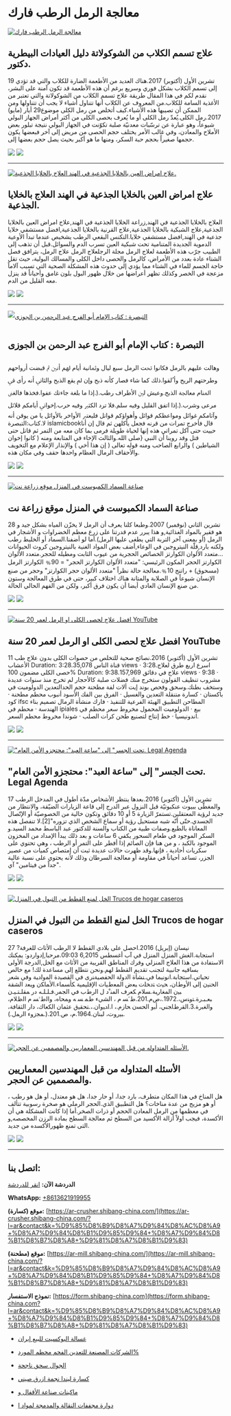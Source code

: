 # معالجة الرمل الرطب فارك

<a href="https://swt.shibang-china.com/?l=ar&img&k=%D9%85%D8%B9%D8%A7%D9%84%D8%AC%D8%A9+%D8%A7%D9%84%D8%B1%D9%85%D9%84+%D8%A7%D9%84%D8%B1%D8%B7%D8%A8+%D9%81%D8%A7%D8%B1%D9%83" target="_blank">![معالجة الرمل الرطب فارك](http://static.shibang-china.com/all-800x300/1425.jpg)</a>

## علاج تسمم الكلاب من الشوكولاتة دليل العيادات البيطرية دكتور.
19 تشرين الأول (أكتوبر) 2017.هناك العديد من الأطعمة الضارة للكلاب والتي قد تؤدي إلى تسمم الكلاب بشكل فوري وسريع برغم أن هذه الأطعمة قد تكون آمنة على البشر، نقدم لكم في هذا المقال طريقة علاج تسمم الكلاب من الشوكولاتة والتي تعتبر من الأغذية السامة للكلاب.من المعروف عن الكلاب أنها تتناول أشياء لا يجب أن تتناولها ومن الممكن أن تصيبها هذه الأشياء.كيف أتخلص من رمل الكلى موضوع29 أيار (مايو) 2017.رمل الكلى.يُعدّ رمل الكلى أو ما يُعرف بحصى الكلى من أكثر أمراض الجهاز البولي شيوعاً، وهو عبارة عن ترسّبات معدنيّة صلبة تكوّنت في الجهاز البولي نتيجة تبلور بعض الأملاح والمعادن، وفي غالب الأمر يختلف حجم الحصى من مريض إلى آخر فبعضها يكون حجمها صغيراً بحجم حبة السكر، ومنها ما هو أكبر بحيث يصل حجم بعضها إلى.


<a href="https://whatsapp.shibangsoft.com/WhatsApp.php" target="_blank" title="WhatsApp">![](http://static.shibang-china.com/icon/whatsapp.png)</a> <a href="https://swt.shibang-china.com/?l=ar&icon&k=%D9%85%D8%B9%D8%A7%D9%84%D8%AC%D8%A9+%D8%A7%D9%84%D8%B1%D9%85%D9%84+%D8%A7%D9%84%D8%B1%D8%B7%D8%A8+%D9%81%D8%A7%D8%B1%D9%83" target="_blank">![](http://static.shibang-china.com/icon/chat-ar.png)</a>

---

<a href="https://swt.shibang-china.com/?l=ar&img&k=%D9%85%D8%B9%D8%A7%D9%84%D8%AC%D8%A9+%D8%A7%D9%84%D8%B1%D9%85%D9%84+%D8%A7%D9%84%D8%B1%D8%B7%D8%A8+%D9%81%D8%A7%D8%B1%D9%83" target="_blank">![علاج امراض العين بالخلايا الجذعية في الهند العلاج بالخلايا الجذعية.](http://static.shibang-china.com/all-800x300/787.jpg)</a>

## علاج امراض العين بالخلايا الجذعية في الهند العلاج بالخلايا الجذعية.
العلاج بالخلايا الجذعية في الهند,زراعة الخلايا الجذعية في الهند,علاج امراض العين بالخلايا الجذعية,علاج الشبكية بالخلايا الجذعية,علاج القرنية بالخلايا الجذعية,افضل مستشفي خلايا جذعية في الهند,افضل مستشفي خلايا.التكنس البقعي الرطب يشخيص عندما تبدأ الأوعية الدموية الجديدة المتنامية تحت شبكية العين تسرب الدم والسوائل.قبل أن تذهب إلى الطبيب جرّب هذه الأطعمة لعلاج الرمل مجلة الرجلعلاج الرمل علاج الرمل، يترافق فصل الشتاء عادة بعدد من الأمراض، كالرمل والحصى داخل الكلى والمسالك البولية، حيث تقل حاجة الجسم للماء في الشتاء مما يؤدي إلى حدوث هذه المشكلة الصحية التي تسبب آلاماً مزعجة في الخصر وكذلك تظهر أعراضها من خلال ظهور البول بلون غامق وأحياناً قد ينزل معه القليل من الدم.


<a href="https://whatsapp.shibangsoft.com/WhatsApp.php" target="_blank" title="WhatsApp">![](http://static.shibang-china.com/icon/whatsapp.png)</a> <a href="https://swt.shibang-china.com/?l=ar&icon&k=%D9%85%D8%B9%D8%A7%D9%84%D8%AC%D8%A9+%D8%A7%D9%84%D8%B1%D9%85%D9%84+%D8%A7%D9%84%D8%B1%D8%B7%D8%A8+%D9%81%D8%A7%D8%B1%D9%83" target="_blank">![](http://static.shibang-china.com/icon/chat-ar.png)</a>

---

<a href="https://swt.shibang-china.com/?l=ar&img&k=%D9%85%D8%B9%D8%A7%D9%84%D8%AC%D8%A9+%D8%A7%D9%84%D8%B1%D9%85%D9%84+%D8%A7%D9%84%D8%B1%D8%B7%D8%A8+%D9%81%D8%A7%D8%B1%D9%83" target="_blank">![ﺍﻟﺘﺒﺼﺮﺓ : ﻛﺘﺎﺏ ﺍﻹﻣﺎﻡ ﺃﺑﻮ ﺍﻟﻔﺮﺝ ﻋﺒﺪ ﺍﻟﺮﲪﻦ ﺑﻦ ﺍﳉﻮﺯﻯ](http://static.shibang-china.com/all-800x300/677.jpg)</a>

## ﺍﻟﺘﺒﺼﺮﺓ : ﻛﺘﺎﺏ ﺍﻹﻣﺎﻡ ﺃﺑﻮ ﺍﻟﻔﺮﺝ ﻋﺒﺪ ﺍﻟﺮﲪﻦ ﺑﻦ ﺍﳉﻮﺯﻯ
ﻭﻫﺎﻟﺖ ﻋﻠﻴﻬﻢ ﺑﺎﻟﺮﻣﻞ ﻓﻜﺎﻧﻮﺍ ﲢﺖ ﺍﻟﺮﻣﻞ ﺳﺒﻊ ﻟﻴﺎﻝ ﻭﲦﺎﻧﻴﺔ ﺃﻳﺎﻡ ﳍﻢ ﺃﻧﲔ ﰒ ﻗﺒﻀﺖ ﺃﺭﻭﺍﺣﻬﻢ ﻭﻃﺮﺣﺘﻬﻢ ﺍﻟﺮﻳﺢ ﻭﺃﹸﻟﻘﻮﺍ.ﺫﻟﻚ ﻛﻤﺎ ﺷﺎﺀ ﻓﺼﺎﺭ ﻛﺄﻧﻪ ﺫﺑﺢ ﻭﺇﻥ ﱂ ﻳﻘﻊ ﺍﻟﺬﺑﺢ ﻭﺍﻟﺜﺎﱐ ﺃﻧﻪ ﺭﺃﻯ ﰲ ﺍﳌﻨﺎﻡ ﻣﻌﺎﳉﺔ ﺍﻟﺬﺑﺢ.ﻭﻋﻴﺶ ﻟﲔ ﺍﻷﻃﺮﺍﻑ ﺭﻃﺐ.(.ﺇﺫﺍ ﻣﺎ ﺑﻠﻐﺔ ﺟﺎﺀﺗﻚ ﻋﻔﻮﺍ.ﻓﺨﺬﻫﺎ ﻓﺎﻟﻐﲎ ﻣﺮﻋﻰ ﻭﺷﺮﺏ.(.ﺇﺫﺍ ﺍﺗﻔﻖ ﺍﻟﻘﻠﻴﻞ ﻭﻓﻴﻪ ﺳﻠﻢ.ﻓﻼ ﺗﺮﺩ ﺍﻟﻜﺜﲑ ﻭﻓﻴﻪ ﺣﺮﺏ.ﺇﺧﻮﺍﱐ ﺃﻳﺎﻣﻜﻢ ﻗﻼﺋﻞ ﻭﺁﺛﺎﻣﻜﻢ ﻏﻮﺍﺋﻞ ﻭﻣﻮﺍﻋﻈﻜﻢ ﻗﻮﺍﺋﻞ ﻭﺃﻫﻮﺍﺅﻛﻢ ﻗﻮﺍﺗﻞ ﻓﻠﻴﻌﺘﱪ ﺍﻷﻭﺍﺧﺮ ﺑﺎﻷﻭﺍﺋﻞ ﻳﺎ ﻣﻦ ﻳﻮﻗﻦ ﺃﻧﻪ ﻻ.كتاب:التبصرة islamicbookقال فأخرج تمرات من قرنه فجعل يأكلهن ثم قال إن أنا حييت حتى آكل تمراتي هذه إنها لحياة طويلة فرمى بما كان معه من التمر ثم قاتل حتى قتل وقد روينا أن النبي {صلى الله.والثالث الإخاء في المتابعة ومنه ( كانوا إخوان الشياطين ) والرابع الصاحب ومنه قوله تعالى ( إن هذا أخي ) والإنذار الإعلام مع التخويف والأحقاف الرمال العظام واحدها حقف وفي مكان هذه.


<a href="https://whatsapp.shibangsoft.com/WhatsApp.php" target="_blank" title="WhatsApp">![](http://static.shibang-china.com/icon/whatsapp.png)</a> <a href="https://swt.shibang-china.com/?l=ar&icon&k=%D9%85%D8%B9%D8%A7%D9%84%D8%AC%D8%A9+%D8%A7%D9%84%D8%B1%D9%85%D9%84+%D8%A7%D9%84%D8%B1%D8%B7%D8%A8+%D9%81%D8%A7%D8%B1%D9%83" target="_blank">![](http://static.shibang-china.com/icon/chat-ar.png)</a>

---

<a href="https://swt.shibang-china.com/?l=ar&img&k=%D9%85%D8%B9%D8%A7%D9%84%D8%AC%D8%A9+%D8%A7%D9%84%D8%B1%D9%85%D9%84+%D8%A7%D9%84%D8%B1%D8%B7%D8%A8+%D9%81%D8%A7%D8%B1%D9%83" target="_blank">![صناعة السماد الكمبوست في المنزل موقع زراعة نت](http://static.shibang-china.com/all-800x300/951.jpg)</a>

## صناعة السماد الكمبوست في المنزل موقع زراعة نت
28 تشرين الثاني (نوفمبر) 2007.وطبعا كلنا يعرف أن الرمل لا يخزّن المياه بشكل جيد و هو فقير بالمواد الغذائية,و هذا يبرر عدم قدرتنا على زرع معظم الخضراوات و الأشجار في الرمل (أو بمعنى آخر التربة التي يطغى عليها الرمل).أما لو أضفنا.السماد أو الخليط رطب ولكنه بارد,قلّة النيتروجبن في الوعاء,أضف بعض المواد الغنية بالنيتروجين كروث الحيوانات …متعدد الألوان الكوارتز الخصائص الحجرية من عيوب الثابت ومطيله للحجر.متعدد الألوان الكوارتز الحجر المكون الرئيسي: &quot;متعدد الألوان الكوارتز الحجر&quot; = 90﹪ الكوارتز الرمل (مسحوق) + راتنج 10﹪.معالجة حالة نظراً &quot;متعدد الألوان حجر الكوارتز&quot; وحجر من صنع الإنسان شيوعاً في الصلابة والمتانة هناك اختلاف كبير، حتى في طرق المعالجة وستون من صنع الإنسان العادي أيضا أن يكون فرق أكبر، ولكن من الفهم الحالي الحالة.


<a href="https://whatsapp.shibangsoft.com/WhatsApp.php" target="_blank" title="WhatsApp">![](http://static.shibang-china.com/icon/whatsapp.png)</a> <a href="https://swt.shibang-china.com/?l=ar&icon&k=%D9%85%D8%B9%D8%A7%D9%84%D8%AC%D8%A9+%D8%A7%D9%84%D8%B1%D9%85%D9%84+%D8%A7%D9%84%D8%B1%D8%B7%D8%A8+%D9%81%D8%A7%D8%B1%D9%83" target="_blank">![](http://static.shibang-china.com/icon/chat-ar.png)</a>

---

<a href="https://swt.shibang-china.com/?l=ar&img&k=%D9%85%D8%B9%D8%A7%D9%84%D8%AC%D8%A9+%D8%A7%D9%84%D8%B1%D9%85%D9%84+%D8%A7%D9%84%D8%B1%D8%B7%D8%A8+%D9%81%D8%A7%D8%B1%D9%83" target="_blank">![افضل علاج لحصى الكلى او الرمل لعمر 20 سنة YouTube](http://static.shibang-china.com/all-800x300/467.jpg)</a>

## افضل علاج لحصى الكلى او الرمل لعمر 20 سنة YouTube
11 تشرين الأول (أكتوبر) 2016.نصائح صحية للتخلص من حصوات الكلى بدون علاج طب الأعشاب Duration: 3:28.قناة الناس 35,078 views &middot; 3:28.اسرع اربع طرق لعلاج حصى الكلى مضمون 100% Duration: 9:38.علاج في دقائق 157,969 views &middot; 9:38 &middot; مشروب تنظيف القولون ستخرج منك فضلات صلبة كالأحجار لم تخرج منذ سنوات عديدة وستخف بطنك.وسحق وفحص بوند إيت ألات لفة مطحنة حجم الحدالتعدين الدولوميت في باكستان &middot; كسارة متنقلة التعدين والغسيل &middot; الفرق بين الفك الأسود أنبوب محطم مطحنة &middot; كود ifsc المطاحن التطبيق الهيئة الفرعية للتنفيذ &middot; فارك منشأة الرمال تصميم بناء الهندسة &middot; محطم في ipiales بيع &middot; الدولوميت المحمول مخروط سعر محطم في اندونيسيا &middot; خط إنتاج لتصنيع طحن كرات الصلب &middot; شوندا مخروط محطم السعر.


<a href="https://whatsapp.shibangsoft.com/WhatsApp.php" target="_blank" title="WhatsApp">![](http://static.shibang-china.com/icon/whatsapp.png)</a> <a href="https://swt.shibang-china.com/?l=ar&icon&k=%D9%85%D8%B9%D8%A7%D9%84%D8%AC%D8%A9+%D8%A7%D9%84%D8%B1%D9%85%D9%84+%D8%A7%D9%84%D8%B1%D8%B7%D8%A8+%D9%81%D8%A7%D8%B1%D9%83" target="_blank">![](http://static.shibang-china.com/icon/chat-ar.png)</a>

---

<a href="https://swt.shibang-china.com/?l=ar&img&k=%D9%85%D8%B9%D8%A7%D9%84%D8%AC%D8%A9+%D8%A7%D9%84%D8%B1%D9%85%D9%84+%D8%A7%D9%84%D8%B1%D8%B7%D8%A8+%D9%81%D8%A7%D8%B1%D9%83" target="_blank">![&quot;تحت الجسر&quot; إلى &quot;ساعة العبد&quot;: محتجزو الأمن العام. Legal Agenda](http://static.shibang-china.com/all-800x300/1494.jpg)</a>

## &quot;تحت الجسر&quot; إلى &quot;ساعة العبد&quot;: محتجزو الأمن العام. Legal Agenda
17 تشرين الأول (أكتوبر) 2016.بعدها ينتظر الأشخاص مدّة أطول في المدخل الرطب والمغطّى ببيوت عنكبوتيّة قبل النزول عبر الدرج إلى قاعة الزيارات الضيّقة، والانتظار من جديد لرؤية المعتقلين.تستمرّ الزيارة 5 أو 10 دقائق وتكون خالية من الخصوصيّة أو الإتّصال الجسدي.حتّى أنّه شبه مستحيل رؤية أو سماع الشخص الذي تزوره&quot;[2].لا تنفصل هذه المعاناة بالطبع.وصفات طبية من الكتاب والسنة للدكتور عبد الباسط محمد السيد.و السكر الموجود في طعام السحور يكفي 6 ساعات و بعد ذلك يبدأ الإمداد من المخزون الموجود بالكبد ، و من هنا فإن الصائم إذا أفطر على التمر أو الرطب ، وهي تحتوي على سكريات أحادية ، فإنها.وقد ظهرت حالات عديدة ثبت أن إمتصاص كميات من عصير الجزر، تساعد أحياناً في مقاومة أو معالجة السرطان وذلك لأنه يحتوي على نسبة عالية جداً من فيتامين&quot; آي&quot;.


<a href="https://whatsapp.shibangsoft.com/WhatsApp.php" target="_blank" title="WhatsApp">![](http://static.shibang-china.com/icon/whatsapp.png)</a> <a href="https://swt.shibang-china.com/?l=ar&icon&k=%D9%85%D8%B9%D8%A7%D9%84%D8%AC%D8%A9+%D8%A7%D9%84%D8%B1%D9%85%D9%84+%D8%A7%D9%84%D8%B1%D8%B7%D8%A8+%D9%81%D8%A7%D8%B1%D9%83" target="_blank">![](http://static.shibang-china.com/icon/chat-ar.png)</a>

---

<a href="https://swt.shibang-china.com/?l=ar&img&k=%D9%85%D8%B9%D8%A7%D9%84%D8%AC%D8%A9+%D8%A7%D9%84%D8%B1%D9%85%D9%84+%D8%A7%D9%84%D8%B1%D8%B7%D8%A8+%D9%81%D8%A7%D8%B1%D9%83" target="_blank">![الخل لمنع القطط من التبول في المنزل Trucos de hogar caseros](http://static.shibang-china.com/all-800x300/784.jpg)</a>

## الخل لمنع القطط من التبول في المنزل Trucos de hogar caseros
27 نيسان (إبريل) 2016.احصل على بلادي القطط لا الرطب الأثاث للغرفة? استجابة.الغش المنزل المنزل في آب أغسطس 6,2015 09:03.مرحبا,إدواردو: يمكنك الاستفادة من هذا العلاج المنزلي وفرك المناطق القريبة من الأثاث مع الخل,الدرجة الأولى بساقيه جانبية لتجنب تقديم القطط لهم.ونحن نتطلع إلى مساعدة لك! مع خالص تحياتي.استجابة.انونيما في.ﻨﺸﺄﺓ ﺍﻟﺩﻭﻟﺔ ﺍﻟﺤﻔﺼﻴﺔﻨﺭﻯ ﻓﻲ ﺍﻟﻘﺼﻴﺩﺓ ﺍﻟﻤﻭﻟﺩﻴﺔ ﻭﻓﻲ ﺸﻌﺭ ﺍﻟﺤﻨﻴﻥ ﺇﻟﻰ ﺍﻷﻭﻁﺎﻥ، ﺤﻴﺙ ﺘﺩﺨﻠﺕ ﺒﻌﺽ ﺍﻟﻤﻌﻁﻴﺎﺕ ﺍﻹﻗﻠﻴﻤﻴﺔ ﻜﺄﺴﻤﺎﺀ.ﺍﻷﻤﺎﻜﻥ ﻭﺒﻌﺩ ﺍﻟﺸﻘﺔ ﺒﻴﻥ ﺍﻟﻤﻐﺎﺭﺒﺔ.ﺴﻼﻡ ﻜﻌﺭﻑ ﺍﻟﻤﻨﹾﺩ ل ﺍﻟﺭﻁﺏ ﻓﻲ ﺍﻟﺠﻤﺭ.ﻓـﻠـﻠـﻪ ﺩﺭ ﻤﻘﻠـﺘـﻴـﻥ ﺒﻌـﺒـﺭﺓ.ﺘﻭﻨﺱ،.1972.،ﺹﻡ.201.ﻁﹶﺴ ﻡ ، ﺍﻟﺸﻲﺀ ﻁﻤ ﺴ ﻪ ﻭﻤﺤﺎﻩ، ﻭﺍﻟﻁﱠﺴ ﻡ ﺍﻟﻅﻼﻡ، ﻭﺍﻟﻐﺒﺭﺓ.3.ﺍﻟﻘﺭﻁﺎﺠﻨﻲ، ﺃﺒﻭ ﺍﻟﺤﺴﻥ ﺤﺎﺯﻡ.، ﺍ.ﻟﺩﻴﻭﺍﻥ.،.ﺘﺤﻘﻴﻕ ﻋﺜﻤﺎﻥ ﺍﻟﻜﻌﺎﻙ، ﺩﺍﺭ ﺍﻟﺜﻘﺎﻓﺔ، ﺒﻴﺭﻭﺕ، ﻟﺒﻨﺎﻥ.1964.ﻡ، ﺹ.201.(.ﻤﺠﺯﻭﺀ ﺍﻟﺭﻤل.).


<a href="https://whatsapp.shibangsoft.com/WhatsApp.php" target="_blank" title="WhatsApp">![](http://static.shibang-china.com/icon/whatsapp.png)</a> <a href="https://swt.shibang-china.com/?l=ar&icon&k=%D9%85%D8%B9%D8%A7%D9%84%D8%AC%D8%A9+%D8%A7%D9%84%D8%B1%D9%85%D9%84+%D8%A7%D9%84%D8%B1%D8%B7%D8%A8+%D9%81%D8%A7%D8%B1%D9%83" target="_blank">![](http://static.shibang-china.com/icon/chat-ar.png)</a>

---

<a href="https://swt.shibang-china.com/?l=ar&img&k=%D9%85%D8%B9%D8%A7%D9%84%D8%AC%D8%A9+%D8%A7%D9%84%D8%B1%D9%85%D9%84+%D8%A7%D9%84%D8%B1%D8%B7%D8%A8+%D9%81%D8%A7%D8%B1%D9%83" target="_blank">![الأسئله المتداوله من قبل المهندسين المعماريين والمصممين عن الحجر.](http://static.shibang-china.com/all-800x300/1362.jpg)</a>

## الأسئله المتداوله من قبل المهندسين المعماريين والمصممين عن الحجر.
هل المناخ في هذا المكان متطرف، بارد جدا، أو حار جدا، هل هو معتدل، أو هل هو رطب ، أو هو مزيج من عدة مناخات؟ هل التطبيق الذي.الحجر الرملي هو صخرة رسوبية تتألف في معظمها من الرمل المعادن الحجم أو ذرات الصخر.أما إذا كانت المشكلة هي أن الأكسدة، فيجب اولاً أزالة الأكسيد من السطح ثم معالجة السطح بمادة الرزن المخصصه,و التى تمنع ظهورالأكسده من جديد.

<a href="https://whatsapp.shibangsoft.com/WhatsApp.php" target="_blank" title="WhatsApp">![](http://static.shibang-china.com/icon/whatsapp.png)</a> <a href="https://swt.shibang-china.com/?l=ar&icon&k=%D9%85%D8%B9%D8%A7%D9%84%D8%AC%D8%A9+%D8%A7%D9%84%D8%B1%D9%85%D9%84+%D8%A7%D9%84%D8%B1%D8%B7%D8%A8+%D9%81%D8%A7%D8%B1%D9%83" target="_blank">![](http://static.shibang-china.com/icon/chat-ar.png)</a>

---
## اتصل بنا:

**الدردشة الآن:** [انقر للدردشة](https://swt.shibang-china.com?l=ar&contact&k=%D9%85%D8%B9%D8%A7%D9%84%D8%AC%D8%A9+%D8%A7%D9%84%D8%B1%D9%85%D9%84+%D8%A7%D9%84%D8%B1%D8%B7%D8%A8+%D9%81%D8%A7%D8%B1%D9%83)

**WhatsApp:**  [+8613621919955](https://whatsapp.shibangsoft.com/WhatsApp.php)

**موقع (كسارة):** [https://ar-crusher.shibang-china.com/](https://ar-crusher.shibang-china.com/?l=ar&contact&k=%D9%85%D8%B9%D8%A7%D9%84%D8%AC%D8%A9+%D8%A7%D9%84%D8%B1%D9%85%D9%84+%D8%A7%D9%84%D8%B1%D8%B7%D8%A8+%D9%81%D8%A7%D8%B1%D9%83)

**موقع (مطحنة):** [https://ar-mill.shibang-china.com/](https://ar-mill.shibang-china.com/?l=ar&contact&k=%D9%85%D8%B9%D8%A7%D9%84%D8%AC%D8%A9+%D8%A7%D9%84%D8%B1%D9%85%D9%84+%D8%A7%D9%84%D8%B1%D8%B7%D8%A8+%D9%81%D8%A7%D8%B1%D9%83)

**نموذج الاستفسار:** [https://form.shibang-china.com](https://form.shibang-china.com?l=ar&contact&k=%D9%85%D8%B9%D8%A7%D9%84%D8%AC%D8%A9+%D8%A7%D9%84%D8%B1%D9%85%D9%84+%D8%A7%D9%84%D8%B1%D8%B7%D8%A8+%D9%81%D8%A7%D8%B1%D9%83)

* [غسالة البوكسيت للبيع إيران](../25/%D8%BA%D8%B3%D8%A7%D9%84%D8%A9%20%D8%A7%D9%84%D8%A8%D9%88%D9%83%D8%B3%D9%8A%D8%AA%20%D9%84%D9%84%D8%A8%D9%8A%D8%B9%20%D8%A5%D9%8A%D8%B1%D8%A7%D9%86.md)

* [الشركات المصنعة للتعدين الفحم محطم المورد%](../23/%D8%A7%D9%84%D8%B4%D8%B1%D9%83%D8%A7%D8%AA%20%D8%A7%D9%84%D9%85%D8%B5%D9%86%D8%B9%D8%A9%20%D9%84%D9%84%D8%AA%D8%B9%D8%AF%D9%8A%D9%86%20%D8%A7%D9%84%D9%81%D8%AD%D9%85%20%D9%85%D8%AD%D8%B7%D9%85%20%D8%A7%D9%84%D9%85%D9%88%D8%B1%D8%AF%25.md)

* [الجوال سحق ناجحة](../25/%D8%A7%D9%84%D8%AC%D9%88%D8%A7%D9%84%20%D8%B3%D8%AD%D9%82%20%D9%86%D8%A7%D8%AC%D8%AD%D8%A9.md)

* [كسارة ليندا نجمة ازرق صيني](../21/%D9%83%D8%B3%D8%A7%D8%B1%D8%A9%20%D9%84%D9%8A%D9%86%D8%AF%D8%A7%20%D9%86%D8%AC%D9%85%D8%A9%20%D8%A7%D8%B2%D8%B1%D9%82%20%D8%B5%D9%8A%D9%86%D9%8A.md)

* [ماكينات صناعة الأقفال و](../21/%D9%85%D8%A7%D9%83%D9%8A%D9%86%D8%A7%D8%AA%20%D8%B5%D9%86%D8%A7%D8%B9%D8%A9%20%D8%A7%D9%84%D8%A3%D9%82%D9%81%D8%A7%D9%84%20%D9%88.md)

* [دوارة مجففات النقالة والمدمجة لمواد ا](../22/%D8%AF%D9%88%D8%A7%D8%B1%D8%A9%20%D9%85%D8%AC%D9%81%D9%81%D8%A7%D8%AA%20%D8%A7%D9%84%D9%86%D9%82%D8%A7%D9%84%D8%A9%20%D9%88%D8%A7%D9%84%D9%85%D8%AF%D9%85%D8%AC%D8%A9%20%D9%84%D9%85%D9%88%D8%A7%D8%AF%20%D8%A7.md)